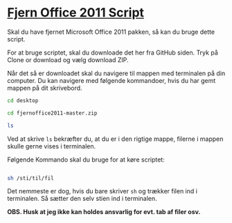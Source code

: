# [Fjern Office 2011 Script](https://github.com/mjoerck/fjernoffice2011#fjern-office-2011-script)

Skal du have fjernet Microsoft Office 2011 pakken, så kan du bruge dette script.

For at bruge scriptet, skal du downloade det her fra GitHub siden. Tryk på Clone or download og vælg download ZIP.

Når det så er downloadet skal du navigere til mappen med terminalen på din computer.
Du kan navigere med følgende kommandoer, hvis du har gemt mappen på dit skrivebord.

``` bash
cd desktop

cd fjernoffice2011-master.zip

ls
```

Ved at skrive `ls` bekræfter du, at du er i den rigtige mappe, filerne i mappen skulle gerne vises i terminalen.

Følgende Kommando skal du bruge for at køre scriptet:

``` bash

sh /sti/til/fil

```

Det nemmeste er dog, hvis du bare skriver `sh` og trækker filen ind i terminalen. Så sætter den selv stien ind i terminalen.

**OBS. Husk at jeg ikke kan holdes ansvarlig for evt. tab af filer osv.**
